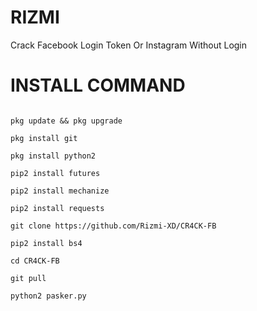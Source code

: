 # RIZMI

Crack Facebook Login Token Or Instagram Without Login

# INSTALL COMMAND

``````

pkg update && pkg upgrade

pkg install git

pkg install python2

pip2 install futures

pip2 install mechanize

pip2 install requests

git clone https://github.com/Rizmi-XD/CR4CK-FB

pip2 install bs4

cd CR4CK-FB

git pull

python2 pasker.py
